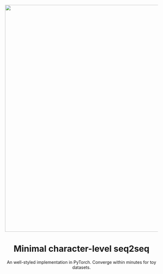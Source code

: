 
<p align="center">
<img src="https://user-images.githubusercontent.com/43589364/148682298-1b3a8e62-05d3-442d-ba94-d44e5ff09cf8.png" width=750>
</p>
<h1 align="center">Minimal character-level seq2seq</h1>
<p align="center">An well-styled implementation in PyTorch. Converge within minutes for toy datasets.</p>
